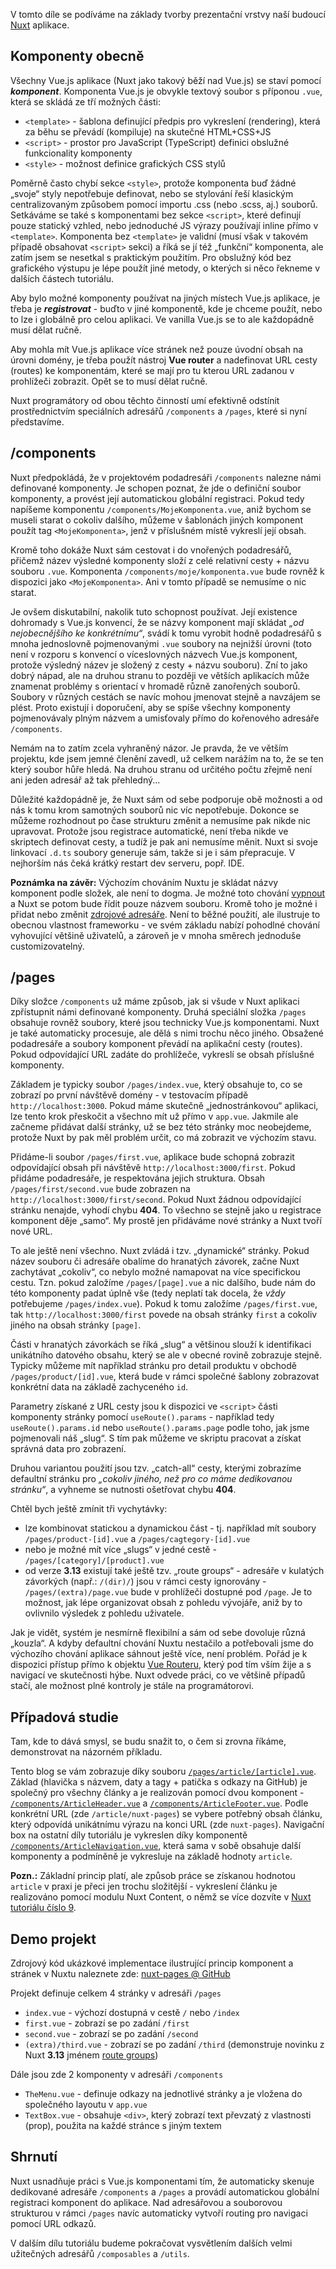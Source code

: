 V tomto díle se podíváme na základy tvorby prezentační vrstvy naší budoucí [Nuxt](https://nuxt.com/) aplikace.

## Komponenty obecně

Všechny Vue.js aplikace (Nuxt jako takový běží nad Vue.js) se staví pomocí **_komponent_**. Komponenta Vue.js je obvykle textový soubor s příponou `.vue`, která se skládá ze tří možných části:
- `<template>` - šablona definující předpis pro vykreslení (rendering), která za běhu se převádí (kompiluje) na skutečné HTML+CSS+JS
- `<script>` - prostor pro JavaScript (TypeScript) definici obslužné funkcionality komponenty
- `<style>` - možnost definice grafických CSS stylů

Poměrně často chybí sekce `<style>`, protože komponenta buď žádné „svoje“ styly nepotřebuje definovat, nebo se stylování řeší klasickým centralizovaným způsobem pomocí importu .css (nebo .scss, aj.) souborů. Setkáváme se také s komponentami bez sekce `<script>`, které definují pouze statický vzhled, nebo jednoduché JS výrazy používají inline přímo v `<template>`. Komponenta bez `<template>` je validní (musí však v takovém případě obsahovat `<script>` sekci) a říká se jí též „funkční“ komponenta, ale zatím jsem se nesetkal s praktickým použitím. Pro obslužný kód bez grafického výstupu je lépe použít jiné metody, o kterých si něco řekneme v dalších částech tutoriálu.

Aby bylo možné komponenty používat na jiných místech Vue.js aplikace, je třeba je **_registrovat_** - buďto v jiné komponentě, kde je chceme použít, nebo to lze i globálně pro celou aplikaci. Ve vanilla Vue.js se to ale každopádně musí dělat ručně.

Aby mohla mít Vue.js aplikace více stránek než pouze úvodní obsah na úrovni domény, je třeba použít nástroj **Vue router** a nadefinovat URL cesty (routes) ke komponentám, které se mají pro tu kterou URL zadanou v prohlížeči zobrazit. Opět se to musí dělat ručně.

Nuxt programátory od obou těchto činností umí efektivně odstínit prostřednictvím speciálních adresářů `/components` a `/pages`, které si nyní představíme.

## /components

Nuxt předpokládá, že v projektovém podadresáři `/components` nalezne námi definované komponenty. Je schopen poznat, že jde o definiční soubor komponenty, a provést její automatickou globální registraci. Pokud tedy napíšeme komponentu `/components/MojeKomponenta.vue`, aniž bychom se museli starat o cokoliv dalšího, můžeme v šablonách jiných komponent použít tag `<MojeKomponenta>`, jenž v příslušném místě vykreslí její obsah.

Kromě toho dokáže Nuxt sám cestovat i do vnořených podadresářů, přičemž název výsledné komponenty složí z celé relativní cesty + názvu souboru `.vue`. Komponenta `/components/moje/komponenta.vue` bude rovněž k dispozici jako `<MojeKomponenta>`. Ani v tomto případě se nemusíme o nic starat.

Je ovšem diskutabilní, nakolik tuto schopnost používat. Její existence dohromady s Vue.js konvencí, že se názvy komponent mají skládat _„od nejobecnějšího ke konkrétnímu“_, svádí k tomu vyrobit hodně podadresářů s mnoha jednoslovně pojmenovanými `.vue` soubory na nejnižší úrovni (toto není v rozporu s konvencí o víceslovných názvech Vue.js komponent, protože výsledný název je složený z cesty + názvu souboru). Zní to jako dobrý nápad, ale na druhou stranu to později ve větších aplikacích může znamenat problémy s orientací v hromadě různě zanořených souborů. Soubory v různých cestách se navíc mohou jmenovat stejně a navzájem se plést. Proto existují i doporučení, aby se spíše všechny komponenty pojmenovávaly plným názvem a umisťovaly přímo do kořenového adresáře `/components`. 

Nemám na to zatím zcela vyhraněný názor. Je pravda, že ve větším projektu, kde jsem jemné členění zavedl, už celkem narážím na to, že se ten který soubor hůře hledá. Na druhou stranu od určitého počtu zřejmě není ani jeden adresář až tak přehledný...

Důležité každopádně je, že Nuxt sám od sebe podporuje obě možnosti a od nás k tomu krom samotných souborů nic víc nepotřebuje. Dokonce se můžeme rozhodnout po čase strukturu změnit a nemusíme pak nikde nic upravovat. Protože jsou registrace automatické, není třeba nikde ve skriptech definovat cesty, a tudíž je pak ani nemusíme měnit. Nuxt si svoje linkovací `.d.ts` soubory generuje sám, takže si je i sám přepracuje. V nejhorším nás čeká krátký restart dev serveru, popř. IDE.

**Poznámka na závěr:** Výchozím chováním Nuxtu je skládat názvy komponent podle složek, ale není to dogma. Je možné toto chování [vypnout](https://nuxt.com/docs/guide/directory-structure/components#component-names) a Nuxt se potom bude řídit pouze názvem souboru. Kromě toho je možné i přidat nebo změnit [zdrojové adresáře](https://nuxt.com/docs/guide/directory-structure/components#custom-directories). Není to běžné použití, ale ilustruje to obecnou vlastnost frameworku - ve svém základu nabízí pohodlné chování vyhovující většině uživatelů, a zároveň je v mnoha směrech jednoduše customizovatelný.

## /pages

Díky složce `/components` už máme způsob, jak si všude v Nuxt aplikaci zpřístupnit námi definované komponenty. Druhá speciální složka `/pages` obsahuje rovněž soubory, které jsou technicky Vue.js komponentami. Nuxt je také automaticky procesuje, ale dělá s nimi trochu něco jiného. Obsažené podadresáře a soubory komponent převádí na aplikační cesty (routes). Pokud odpovídající URL zadáte do prohlížeče, vykreslí se obsah příslušné komponenty.

Základem je typicky soubor `/pages/index.vue`, který obsahuje to, co se zobrazí po první návštěvě domény - v testovacím případě `http://localhost:3000`. Pokud máme skutečně „jednostránkovou“ aplikaci, lze tento krok přeskočit a všechno mít už přímo v `app.vue`. Jakmile ale začneme přidávat další stránky, už se bez této stránky moc neobejdeme, protože Nuxt by pak měl problém určit, co má zobrazit ve výchozím stavu.

Přidáme-li soubor `/pages/first.vue`, aplikace bude schopná zobrazit odpovídající obsah při návštěvě `http://localhost:3000/first`. Pokud přidáme podadresáře, je respektována jejich struktura. Obsah `/pages/first/second.vue` bude zobrazen na `http://localhost:3000/first/second`. Pokud Nuxt žádnou odpovídající stránku nenajde, vyhodí chybu **404**. To všechno se stejně jako u registrace komponent děje „samo“. My prostě jen přidáváme nové stránky a Nuxt tvoří nové URL.

To ale ještě není všechno. Nuxt zvládá i tzv. „dynamické“ stránky. Pokud název souboru či adresáře obalíme do hranatých závorek, začne Nuxt zachytávat „cokoliv“, co nebylo možné namapovat na více specifickou cestu. Tzn. pokud založíme `/pages/[page].vue` a nic dalšího, bude nám do této komponenty padat úplně vše (tedy neplatí tak docela, že _vždy_ potřebujeme `/pages/index.vue`). Pokud k tomu založíme `/pages/first.vue`, tak `http://localhost:3000/first` povede na obsah stránky `first` a cokoliv jiného na obsah stránky `[page]`.

Části v hranatých závorkách se říká „slug“ a většinou slouží k identifikaci unikátního datového obsahu, který se ale v obecné rovině zobrazuje stejně. Typicky můžeme mít například stránku pro detail produktu v obchodě `/pages/product/[id].vue`, která bude v rámci společné šablony zobrazovat konkrétní data na základě zachyceného `id`. 

Parametry získané z URL cesty jsou k dispozici ve `<script>` části komponenty stránky pomocí `useRoute().params` - například tedy `useRoute().params.id` nebo `useRoute().params.page` podle toho, jak jsme pojmenovali náš „slug“. S tím pak můžeme ve skriptu pracovat a získat správná data pro zobrazení.

Druhou variantou použití jsou tzv. „catch-all“ cesty, kterými zobrazíme defaultní stránku pro _„cokoliv jiného, než pro co máme dedikovanou stránku“_, a vyhneme se nutnosti ošetřovat chybu **404**.

Chtěl bych ještě zmínit tři vychytávky:
- lze kombinovat statickou a dynamickou část - tj. například mít soubory `/pages/product-[id].vue` a `/pages/cagtegory-[id].vue`
- nebo je možné mít více „slugs“ v jedné cestě - `/pages/[category]/[product].vue`
- od verze **3.13** existují také ještě tzv. „route groups“ - adresáře v kulatých závorkých (např.: `/(dir)/`) jsou v rámci cesty ignorovány - `/pages/(extra)/page.vue` bude v prohlížeči dostupné pod `/page`. Je to možnost, jak lépe organizovat obsah z pohledu vývojáře, aniž by to ovlivnilo výsledek z pohledu uživatele.

Jak je vidět, systém je nesmírně flexibilní a sám od sebe dovoluje různá „kouzla“. A kdyby defaultní chování Nuxtu nestačilo a potřebovali jsme do výchozího chování aplikace sáhnout ještě více, není problém. Pořád je k dispozici přístup přímo k objektu [Vue Routeru](https://nuxt.com/docs/api/composables/use-router), který pod tím vším žije a s navigací ve skutečnosti hýbe. Nuxt odvede práci, co ve většině případů stačí, ale možnost plné kontroly je stále na programátorovi.

## Případová studie

Tam, kde to dává smysl, se budu snažit to, o čem si zrovna říkáme, demonstrovat na názorném příkladu.

Tento blog se vám zobrazuje díky souboru [`/pages/article/[article].vue`](https://github.com/AloisSeckar/master-coda/blob/master/pages/article/%5Barticle%5D.vue). Základ (hlavička s názvem, daty a tagy + patička s odkazy na GitHub) je společný pro všechny články a je realizován pomocí dvou komponent - [`/components/ArticleHeader.vue`](https://github.com/AloisSeckar/master-coda/blob/master/components/ArticleHeader.vue) a [`/components/ArticleFooter.vue`](https://github.com/AloisSeckar/master-coda/blob/master/components/ArticleFooter.vue). Podle konkrétní URL (zde `/article/nuxt-pages`) se vybere potřebný obsah článku, který odpovídá unikátnímu výrazu na konci URL (zde `nuxt-pages`). Navigační box na ostatní díly tutoriálu je vykreslen díky komponentě [`/components/ArticleNavigation.vue`](https://github.com/AloisSeckar/master-coda/blob/master/components/ArticleNavigation.vue), která sama v sobě obsahuje další komponenty a podmíněně je vykresluje na základě hodnoty `article`.

**Pozn.:** Základní princip platí, ale způsob práce se získanou hodnotou `article` v praxi je přeci jen trochu složitější - vykreslení článku je realizováno pomocí modulu Nuxt Content, o němž se více dozvíte v [Nuxt tutoriálu číslo 9](/article/nuxt-content).

## Demo projekt

Zdrojový kód ukázkové implementace ilustrující princip komponent a stránek v Nuxtu naleznete zde:
[nuxt-pages @ GitHub](https://github.com/AloisSeckar/demos-nuxt/tree/main/nuxt-pages)

Projekt definuje celkem 4 stránky v adresáři `/pages`
- `index.vue` - výchozí dostupná v cestě `/` nebo `/index`
- `first.vue` - zobrazí se po zadání `/first`
- `second.vue` - zobrazí se po zadání `/second`
- `(extra)/third.vue` - zobrazí se po zadání `/third` (demonstruje novinku z Nuxt **3.13** jménem [route groups](https://nuxt.com/docs/guide/directory-structure/pages#route-groups))

Dále jsou zde 2 komponenty v adresáři `/components`
- `TheMenu.vue` - definuje odkazy na jednotlivé stránky a je vložena do společného layoutu v `app.vue`
- `TextBox.vue` - obsahuje `<div>`, který zobrazí text převzatý z vlastnosti (prop), použita na každé stránce s jiným textem

## Shrnutí

Nuxt usnadňuje práci s Vue.js komponentami tím, že automaticky skenuje dedikované adresáře `/components` a `/pages` a provádí automatickou globální registraci komponent do aplikace. Nad adresářovou a souborovou strukturou v rámci `/pages` navíc automaticky vytvoří routing pro navigaci pomocí URL odkazů.

V dalším dílu tutoriálu budeme pokračovat vysvětlením dalších velmi užitečných adresářů `/composables` a `/utils`.
